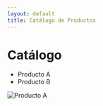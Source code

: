 ```yaml
---
layout: default
title: Catálogo de Productos
---
```


# Catálogo

- Producto A
- Producto B

![Producto A](/assets/productoA.jpg)
